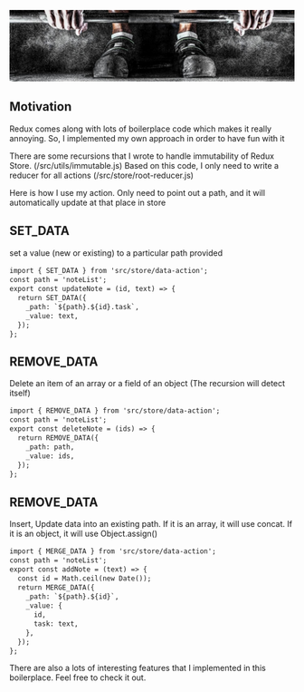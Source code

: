 <p align="center"><img src="header.jpeg" alt="Web boilerplate" /></p>

## Motivation

Redux comes along with lots of boilerplace code which makes it really annoying.
So, I implemented my own approach in order to have fun with it

There are some recursions that I wrote to handle immutability of Redux Store. (/src/utils/immutable.js)
Based on this code, I only need to write a reducer for all actions (/src/store/root-reducer.js)

Here is how I use my action. Only need to point out a path, and it will automatically update at that place in store

## SET_DATA

set a value (new or existing) to a particular path provided

```
import { SET_DATA } from 'src/store/data-action';
const path = 'noteList';
export const updateNote = (id, text) => {
  return SET_DATA({
    _path: `${path}.${id}.task`,
    _value: text,
  });
};
```

## REMOVE_DATA

Delete an item of an array or a field of an object (The recursion will detect itself)

```
import { REMOVE_DATA } from 'src/store/data-action';
const path = 'noteList';
export const deleteNote = (ids) => {
  return REMOVE_DATA({
    _path: path,
    _value: ids,
  });
};
```

## REMOVE_DATA

Insert, Update data into an existing path. If it is an array, it will use concat. If it is an object, it will use Object.assign()

```
import { MERGE_DATA } from 'src/store/data-action';
const path = 'noteList';
export const addNote = (text) => {
  const id = Math.ceil(new Date());
  return MERGE_DATA({
    _path: `${path}.${id}`,
    _value: {
      id,
      task: text,
    },
  });
};
```

There are also a lots of interesting features that I implemented in this boilerplace. Feel free to check it out.
